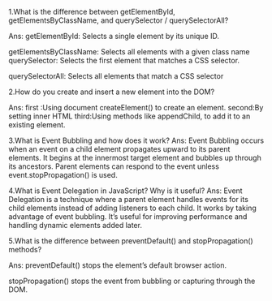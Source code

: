 1.What is the difference between getElementById, getElementsByClassName, and querySelector / querySelectorAll?

Ans:
getElementById: Selects a single element by its unique ID.

getElementsByClassName: Selects all elements with a given class name 
querySelector: Selects the first element that matches a CSS selector.

querySelectorAll: Selects all elements that match a CSS selector 

2.How do you create and insert a new element into the DOM?

Ans:
first :Using document createElement() to create an element.
second:By setting inner HTML
third:Using methods like appendChild, to add it to an existing element.

3.What is Event Bubbling and how does it work?
Ans:
Event Bubbling occurs when an event on a child element propagates upward to its parent elements.
It begins at the innermost target element and bubbles up through its ancestors.
Parent elements can respond to the event unless event.stopPropagation() is used.

4.What is Event Delegation in JavaScript? Why is it useful?
Ans:
Event Delegation is a technique where a parent element handles events for its child elements instead of adding listeners to each child.
It works by taking advantage of event bubbling.
It’s useful for improving performance and handling dynamic elements added later.


5.What is the difference between preventDefault() and stopPropagation() methods?

Ans:
preventDefault() stops the element’s default browser action.

stopPropagation() stops the event from bubbling or capturing through the DOM.

